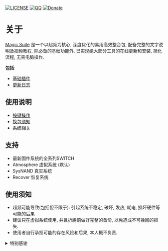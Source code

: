 [![LICENSE](https://img.shields.io/badge/License-CC_BY--NC--ND_4.0-%23DDDDDD?labelColor=%23393939)](https://creativecommons.org/licenses/by-nc-nd/4.0/deed.zh-hans) [![QQ](https://img.shields.io/badge/Q%E7%BE%A4-737375560-%233385d6?labelColor=%23393939)](https://qm.qq.com/q/RYsABoQpi0 '加入QQ群') [![Donate](https://img.shields.io/badge/%E7%88%B1%E5%8F%91%E7%94%B5-%E8%AF%B7%E6%88%91%E5%96%9D%E5%8F%AF%E4%B9%90-%23b01419?labelColor=%231e1e1e)](https://afdian.com/a/weizard/plan '请我喝可乐')

# 关于
[Magic Suite](https://ghp.ci/https://github.com/WE1ZARD/sync/releases/download/latest/AIO.zip '下载整合包') 是一个以超频为核心, 深度优化的易用高效整合包, 配备完整的文字说明及视频教程. 
除必备的基础功能外, 已实现绝大部分工具的在线更新和安装, 简化流程, 无需电脑操作. 

**包括**: 
- [基础插件](https://www.jianguoyun.com/p/DXlOqWUQ2s_tDBjhrOIFIAA)
- [更新日志](https://www.jianguoyun.com/p/DYZ5KHEQ2s_tDBi0reIFIAA)

## 使用说明
- [按键操作](https://www.jianguoyun.com/p/DQMFr4EQ2s_tDBjE8-MFIAA)
- [换包须知](https://www.jianguoyun.com/p/DbTRQdYQ2s_tDBjSrOIFIAA)
- [系统相关](https://www.jianguoyun.com/p/Db43SkkQ2s_tDBjo9eMFIAA)

## 支持
- 最新固件系统的全系列SWITCH
- Atmosphere 虚拟系统 (默认)
- SysNAND 真实系统
- Recover 恢复系统

## 使用须知
- 超频可能导致(包括但不限于): 引起系统不稳定, 破坏, 发热, 耗电, 损坏硬件等可能的后果
- 建议只在虚拟系统使用, 并且折腾前做好完整的备份, 以免造成不可挽回的损失.
- 使用者自行承担可能的存在风险和后果, 本人概不负责.

<details>
<summary>特别感谢</summary>

- b0rd2dEAth
- b3711
- C.C.
- ChanseyIsTheBest
- CtC
- Efosamark
- lineon
- MasaGratoR
- meha
- DC社区: NSwitch 60FPS Cheats & Mods

</details>